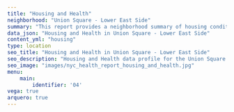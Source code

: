 ```yaml
---
title: "Housing and Health"
neighborhood: "Union Square - Lower East Side"
summary: "This report provides a neighborhood summary of housing conditions and related health outcomes. It also describes population characteristics that can increase vulnerability to housing hazards."
data_json: "Housing and Health in Union Square - Lower East Side"
content_yml: "housing"
type: location
seo_title: "Housing and Health in Union Square - Lower East Side"
seo_description: "Housing and Health data profile for the Union Square - Lower East Side neighborhood of NYC."
seo_image: "images/nyc_health_report_housing_and_health.jpg"
menu:
    main:
        identifier: '04'
vega: true
arquero: true
---
```


